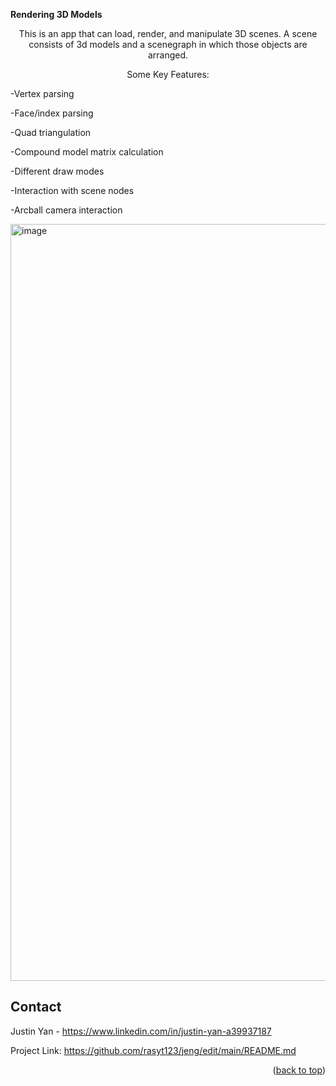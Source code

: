 **Rendering 3D Models**

<p align="center">
This is an app that can load, render, and manipulate 3D scenes. A scene consists of 3d models and a scenegraph in which those objects are arranged.
<p align="center">
Some Key Features:
</p>
-Vertex parsing

-Face/index parsing

-Quad triangulation

-Compound model matrix calculation

-Different draw modes

-Interaction with scene nodes

-Arcball camera interaction


</p>



<img width="1211" alt="image" src="https://user-images.githubusercontent.com/26770454/199805116-6a3e881f-0010-44d0-a79a-64bdb0ed6b69.png">


## Contact

Justin Yan - https://www.linkedin.com/in/justin-yan-a39937187

Project Link: https://github.com/rasyt123/jeng/edit/main/README.md

<p align="right">(<a href="#top">back to top</a>)</p>
